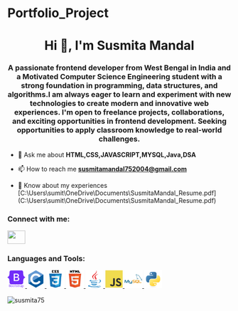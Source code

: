 # Portfolio_Project
<h1 align="center">Hi 👋, I'm Susmita Mandal</h1>
 <h3 align="center">A passionate frontend developer from West Bengal in India and a Motivated Computer Science Engineering student with a strong foundation in programming, data structures, and algorithms.I am always eager to learn and experiment with new technologies to create modern and innovative web experiences. I'm open to freelance projects, collaborations, and exciting opportunities in frontend development. Seeking opportunities to apply classroom knowledge to real-world challenges.</h3>
 
 - 💬 Ask me about **HTML,CSS,JAVASCRIPT,MYSQL,Java,DSA**
 
 - 📫 How to reach me **susmitamandal752004@gmail.com**
 
 - 📄 Know about my experiences [C:\Users\sumit\OneDrive\Documents\SusmitaMandal_Resume.pdf] (C:\Users\sumit\OneDrive\Documents\SusmitaMandal_Resume.pdf)
 
 <h3 align="left">Connect with me:</h3>
 <p align="left">
 <a href="https://www.linkedin.com/in/susmita-mandal-0aa079278?utm_source=share&utm_campaign=share_via&utm_content=profile&utm_medium=android_app"><img align="center" src="https://raw.githubusercontent.com/rahuldkjain/github-profile-readme-generator/master/src/images/icons/Social/linked-in-alt.svg" height="30" width="40" /></a>
 </p>
 
 <h3 align="left">Languages and Tools:</h3>
 <p align="left"> <a href="https://getbootstrap.com" target="_blank" rel="noreferrer"> <img src="https://raw.githubusercontent.com/devicons/devicon/master/icons/bootstrap/bootstrap-plain-wordmark.svg" alt="bootstrap" width="40" height="40"/> </a> <a href="https://www.cprogramming.com/" target="_blank" rel="noreferrer"> <img src="https://raw.githubusercontent.com/devicons/devicon/master/icons/c/c-original.svg" alt="c" width="40" height="40"/> </a> <a href="https://www.w3schools.com/css/" target="_blank" rel="noreferrer"> <img src="https://raw.githubusercontent.com/devicons/devicon/master/icons/css3/css3-original-wordmark.svg" alt="css3" width="40" height="40"/> </a> <a href="https://www.w3.org/html/" target="_blank" rel="noreferrer"> <img src="https://raw.githubusercontent.com/devicons/devicon/master/icons/html5/html5-original-wordmark.svg" alt="html5" width="40" height="40"/> </a> <a href="https://www.java.com" target="_blank" rel="noreferrer"> <img src="https://raw.githubusercontent.com/devicons/devicon/master/icons/java/java-original.svg" alt="java" width="40" height="40"/> </a> <a href="https://developer.mozilla.org/en-US/docs/Web/JavaScript" target="_blank" rel="noreferrer"> <img src="https://raw.githubusercontent.com/devicons/devicon/master/icons/javascript/javascript-original.svg" alt="javascript" width="40" height="40"/> </a> <a href="https://www.mysql.com/" target="_blank" rel="noreferrer"> <img src="https://raw.githubusercontent.com/devicons/devicon/master/icons/mysql/mysql-original-wordmark.svg" alt="mysql" width="40" height="40"/> </a> <a href="https://www.python.org" target="_blank" rel="noreferrer"> <img src="https://raw.githubusercontent.com/devicons/devicon/master/icons/python/python-original.svg" alt="python" width="40" height="40"/> </a>  </p>
 
 <p><img align="center" src="https://github-readme-stats.vercel.app/api/top-langs?username=susmita75&show_icons=true&locale=en&layout=compact" alt="susmita75" /></p>
